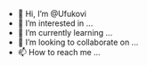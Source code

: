 - 👋 Hi, I’m @Ufukovi
- 👀 I’m interested in ...
- 🌱 I’m currently learning ...
- 💞️ I’m looking to collaborate on ...
- 📫 How to reach me ...

<!---
Ufukovi/Ufukovi is a ✨ special ✨ repository because its `README.md` (this file) appears on your GitHub profile.
You can click the Preview link to take a look at your changes.
--->
